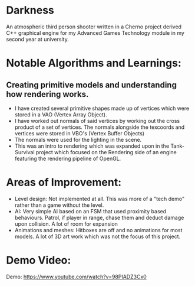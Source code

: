 # Darkness
An atmospheric third person shooter written in a Cherno project derived C++ graphical engine for my Advanced Games Technology module in my second year at university. 

# Notable Algorithms and Learnings:
## Creating primitive models and understanding how rendering works.
- I have created several primitive shapes made up of vertices which were stored in a VAO (Vertex Array Object).
- I have worked out normals of said vertices by working out the cross product of a set of vertices. The normals alongside the texcoords and vertices were stored in VBO's (Vertex Buffer Objects)
- The normals were used for the lighting in the scene.
- This was an intro to rendering which was expanded upon in the Tank-Survival project which focused on the Rendering side of an engine featuring the rendering pipeline of OpenGL.

# Areas of Improvement:
- Level design: Not implemented at all. This was more of a "tech demo" rather than a game without the level.
- AI: Very simple AI based on an FSM that used proximity based behaviours. Patrol, if player in range, chase them and deduct damage upon collision. A lot of room for expansion
- Animations and meshes: Hitboxes are off and no animations for most models. A lot of 3D art work which was not the focus of this project.

# Demo Video:
Demo: https://www.youtube.com/watch?v=98PIADZ3Cx0
